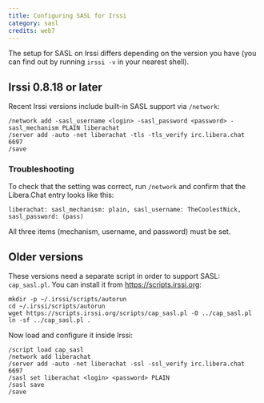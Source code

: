 ```yaml
---
title: Configuring SASL for Irssi
category: sasl
credits: web7
---
```


The setup for SASL on Irssi differs depending on the version you have (you can
find out by running `irssi -v` in your nearest shell).

## Irssi 0.8.18 or later

Recent Irssi versions include built-in SASL support via `/network`:

<!-- markdownlint-disable MD013 -->
    /network add -sasl_username <login> -sasl_password <password> -sasl_mechanism PLAIN liberachat
    /server add -auto -net liberachat -tls -tls_verify irc.libera.chat 6697
    /save

<!-- markdownlint-enable MD013 -->

### Troubleshooting

To check that the setting was correct, run `/network` and confirm that the
Libera.Chat entry looks like this:

<!-- markdownlint-disable MD013 -->
    liberachat: sasl_mechanism: plain, sasl_username: TheCoolestNick, sasl_password: (pass)

<!-- markdownlint-enable MD013 -->

All three items (mechanism, username, and password) must be set.

## Older versions

These versions need a separate script in order to support SASL: `cap_sasl.pl`.
You can install it from <https://scripts.irssi.org>:

    mkdir -p ~/.irssi/scripts/autorun
    cd ~/.irssi/scripts/autorun
    wget https://scripts.irssi.org/scripts/cap_sasl.pl -O ../cap_sasl.pl
    ln -sf ../cap_sasl.pl .

Now load and configure it inside Irssi:

    /script load cap_sasl
    /network add liberachat
    /server add -auto -net liberachat -ssl -ssl_verify irc.libera.chat 6697
    /sasl set liberachat <login> <password> PLAIN
    /sasl save
    /save

